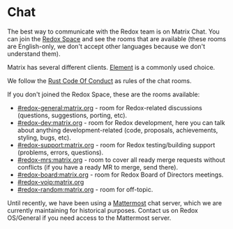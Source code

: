 # Chat

The best way to communicate with the Redox team is on Matrix Chat. You can join the [Redox Space](https://matrix.to/#/#redox:matrix.org) and see the  rooms that are available (these rooms are English-only, we don't accept other languages because we don't understand them).

Matrix has several different clients. [Element](https://element.io/) is a commonly used choice.

We follow the [Rust Code Of Conduct](https://www.rust-lang.org/policies/code-of-conduct) as rules of the chat rooms.

If you don't joined the Redox Space, these are the rooms available:

- [#redox-general:matrix.org](https://matrix.to/#/#redox-general:matrix.org) - room for Redox-related discussions (questions, suggestions, porting, etc).
- [#redox-dev:matrix.org](https://matrix.to/#/#redox-dev:matrix.org) - room for Redox development, here you can talk about anything development-related (code, proposals, achievements, styling, bugs, etc).
- [#redox-support:matrix.org](https://matrix.to/#/#redox-support:matrix.org) - room for Redox testing/building support (problems, errors, questions).
- [#redox-mrs:matrix.org](https://matrix.to/#/#redox-mrs:matrix.org) - room to cover all ready merge requests without conflicts  (if you have a ready MR to merge, send there).
- [#redox-board:matrix.org](https://matrix.to/#/#redox-board:matrix.org) - room for Redox Board of Directors meetings.
- [#redox-voip:matrix.org](https://matrix.to/#/#redox-voip:matrix.org)
- [#redox-random:matrix.org](https://matrix.to/#/#redox-random:matrix.org) - room for off-topic.

Until recently, we have been using a [Mattermost](https://www.mattermost.org/) chat server, which we are currently maintaining for historical purposes. Contact us on Redox OS/General if you need access to the Mattermost server.
